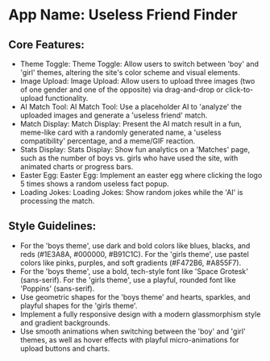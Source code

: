 # **App Name**: Useless Friend Finder

## Core Features:

- Theme Toggle: Theme Toggle: Allow users to switch between 'boy' and 'girl' themes, altering the site's color scheme and visual elements.
- Image Upload: Image Upload: Allow users to upload three images (two of one gender and one of the opposite) via drag-and-drop or click-to-upload functionality.
- AI Match Tool: AI Match Tool: Use a placeholder AI to 'analyze' the uploaded images and generate a 'useless friend' match.
- Match Display: Match Display: Present the AI match result in a fun, meme-like card with a randomly generated name, a 'useless compatibility' percentage, and a meme/GIF reaction.
- Stats Display: Stats Display: Show fun analytics on a 'Matches' page, such as the number of boys vs. girls who have used the site, with animated charts or progress bars.
- Easter Egg: Easter Egg: Implement an easter egg where clicking the logo 5 times shows a random useless fact popup.
- Loading Jokes: Loading Jokes: Show random jokes while the 'AI' is processing the match.

## Style Guidelines:

- For the 'boys theme', use dark and bold colors like blues, blacks, and reds (#1E3A8A, #000000, #B91C1C). For the 'girls theme', use pastel colors like pinks, purples, and soft gradients (#F472B6, #A855F7).
- For the 'boys theme', use a bold, tech-style font like 'Space Grotesk' (sans-serif). For the 'girls theme', use a playful, rounded font like 'Poppins' (sans-serif).
- Use geometric shapes for the 'boys theme' and hearts, sparkles, and playful shapes for the 'girls theme'.
- Implement a fully responsive design with a modern glassmorphism style and gradient backgrounds.
- Use smooth animations when switching between the 'boy' and 'girl' themes, as well as hover effects with playful micro-animations for upload buttons and charts.